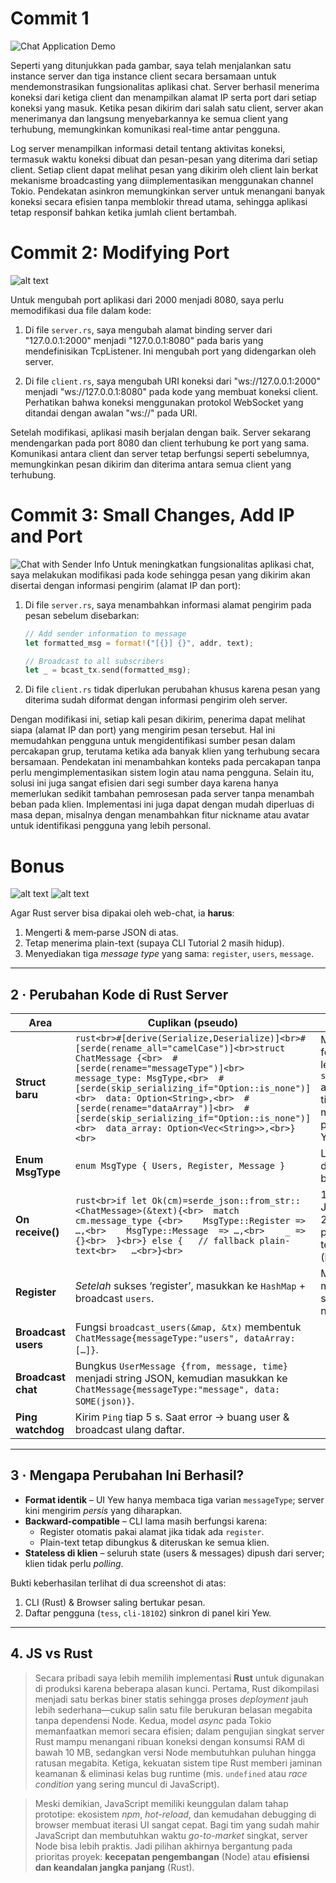# Commit 1
![Chat Application Demo](img/commit_1.png)

Seperti yang ditunjukkan pada gambar, saya telah menjalankan satu instance server dan tiga instance client secara bersamaan untuk mendemonstrasikan fungsionalitas aplikasi chat. Server berhasil menerima koneksi dari ketiga client dan menampilkan alamat IP serta port dari setiap koneksi yang masuk. Ketika pesan dikirim dari salah satu client, server akan menerimanya dan langsung menyebarkannya ke semua client yang terhubung, memungkinkan komunikasi real-time antar pengguna.

Log server menampilkan informasi detail tentang aktivitas koneksi, termasuk waktu koneksi dibuat dan pesan-pesan yang diterima dari setiap client. Setiap client dapat melihat pesan yang dikirim oleh client lain berkat mekanisme broadcasting yang diimplementasikan menggunakan channel Tokio. Pendekatan asinkron memungkinkan server untuk menangani banyak koneksi secara efisien tanpa memblokir thread utama, sehingga aplikasi tetap responsif bahkan ketika jumlah client bertambah.

# Commit 2: Modifying Port
![alt text](img/commit_2.png)

Untuk mengubah port aplikasi dari 2000 menjadi 8080, saya perlu memodifikasi dua file dalam kode:

1. Di file `server.rs`, saya mengubah alamat binding server dari "127.0.0.1:2000" menjadi "127.0.0.1:8080" pada baris yang mendefinisikan TcpListener. Ini mengubah port yang didengarkan oleh server.

2. Di file `client.rs`, saya mengubah URI koneksi dari "ws://127.0.0.1:2000" menjadi "ws://127.0.0.1:8080" pada kode yang membuat koneksi client. Perhatikan bahwa koneksi menggunakan protokol WebSocket yang ditandai dengan awalan "ws://" pada URI.

Setelah modifikasi, aplikasi masih berjalan dengan baik. Server sekarang mendengarkan pada port 8080 dan client terhubung ke port yang sama. Komunikasi antara client dan server tetap berfungsi seperti sebelumnya, memungkinkan pesan dikirim dan diterima antara semua client yang terhubung.

# Commit 3: Small Changes, Add IP and Port
![Chat with Sender Info](img/commit_3.png)
Untuk meningkatkan fungsionalitas aplikasi chat, saya melakukan modifikasi pada kode sehingga pesan yang dikirim akan disertai dengan informasi pengirim (alamat IP dan port):

1. Di file `server.rs`, saya menambahkan informasi alamat pengirim pada pesan sebelum disebarkan:
   ```rust
   // Add sender information to message
   let formatted_msg = format!("[{}] {}", addr, text);
   
   // Broadcast to all subscribers
   let _ = bcast_tx.send(formatted_msg);
   ```

2. Di file `client.rs` tidak diperlukan perubahan khusus karena pesan yang diterima sudah diformat dengan informasi pengirim oleh server.

Dengan modifikasi ini, setiap kali pesan dikirim, penerima dapat melihat siapa (alamat IP dan port) yang mengirim pesan tersebut. Hal ini memudahkan pengguna untuk mengidentifikasi sumber pesan dalam percakapan grup, terutama ketika ada banyak klien yang terhubung secara bersamaan. Pendekatan ini menambahkan konteks pada percakapan tanpa perlu mengimplementasikan sistem login atau nama pengguna. Selain itu, solusi ini juga sangat efisien dari segi sumber daya karena hanya memerlukan sedikit tambahan pemrosesan pada server tanpa menambah beban pada klien. Implementasi ini juga dapat dengan mudah diperluas di masa depan, misalnya dengan menambahkan fitur nickname atau avatar untuk identifikasi pengguna yang lebih personal.

# Bonus 

![alt text](img/bonus_tutorial_3.png)
![alt text](img/bonus_tutorial_2.png)


Agar Rust server bisa dipakai oleh web-chat, ia **harus**:

1. Mengerti & mem‐parse JSON di atas.  
2. Tetap menerima plain-text (supaya CLI Tutorial 2 masih hidup).  
3. Menyediakan tiga _message type_ yang sama: `register`, `users`, `message`.

---

## 2 · Perubahan Kode di Rust Server

| Area | Cuplikan (pseudo) | Penjelasan |
|------|-------------------|-----------|
| **Struct baru** | ```rust<br>#[derive(Serialize,Deserialize)]<br>#[serde(rename_all="camelCase")]<br>struct ChatMessage {<br>  #[serde(rename="messageType")]<br>  message_type: MsgType,<br>  #[serde(skip_serializing_if="Option::is_none")]<br>  data: Option<String>,<br>  #[serde(rename="dataArray")]<br>  #[serde(skip_serializing_if="Option::is_none")]<br>  data_array: Option<Vec<String>>,<br>}<br>``` | Merepresentasikan format Tutorial 3, lengkap dengan `skip_serializing_if` agar field kosong tidak terkirim (`null` menyebabkan parsing error di Yew). |
| **Enum MsgType** | `enum MsgType { Users, Register, Message }` | Lebih aman dibanding string bebas. |
| **On receive()** | ```rust<br>if let Ok(cm)=serde_json::from_str::<ChatMessage>(&text){<br>  match cm.message_type {<br>    MsgType::Register => …,<br>    MsgType::Message  => …,<br>    _ => {}<br>  }<br>} else {   // fallback plain-text<br>   …<br>}<br>``` | 1. Coba parse JSON.  <br>2. Jika gagal → perlakukan sebagai text lama (kompatibel). |
| **Register** | *Setelah* sukses ‘register’, masukkan ke `HashMap` + broadcast `users`. | Mencegah alamat IP muncul di UI sebelum user pilih nickname. |
| **Broadcast users** | Fungsi `broadcast_users(&map, &tx)` membentuk `ChatMessage{messageType:"users", dataArray:[…]}`. |
| **Broadcast chat** | Bungkus `UserMessage {from, message, time}` menjadi string JSON, kemudian masukkan ke `ChatMessage{messageType:"message", data: SOME(json)}`. |
| **Ping watchdog** | Kirim `Ping` tiap 5 s.  Saat error → buang user & broadcast ulang daftar. |

---

## 3 · Mengapa Perubahan Ini Berhasil?

* **Format identik** – UI Yew hanya membaca tiga varian `messageType`; server kini mengirim _persis_ yang diharapkan.
* **Backward-compatible** – CLI lama masih berfungsi karena:
  * Register otomatis pakai alamat jika tidak ada `register`.
  * Plain-text tetap dibungkus & diteruskan ke semua klien.
* **Stateless di klien** – seluruh state (users & messages) dipush dari server; klien tidak perlu _polling_.

Bukti keberhasilan terlihat di dua screenshot di atas:  
1) CLI (Rust) & Browser saling bertukar pesan.  
2) Daftar pengguna (`tess`, `cli-18102`) sinkron di panel kiri Yew.

---
## 4. JS vs Rust

> Secara pribadi saya lebih memilih implementasi **Rust** untuk digunakan di produksi karena beberapa alasan kunci. Pertama, Rust dikompilasi menjadi satu berkas biner statis sehingga proses _deployment_ jauh lebih sederhana—cukup salin satu file berukuran belasan megabita tanpa dependensi Node. Kedua, model _async_ pada Tokio memanfaatkan memori secara efisien; dalam pengujian singkat server Rust mampu menangani ribuan koneksi dengan konsumsi RAM di bawah 10 MB, sedangkan versi Node membutuhkan puluhan hingga ratusan megabita. Ketiga, kekuatan sistem tipe Rust memberi jaminan keamanan & eliminasi kelas bug runtime (mis. `undefined` atau _race condition_ yang sering muncul di JavaScript).  

> Meski demikian, JavaScript memiliki keunggulan dalam tahap prototipe: ekosistem _npm_, _hot-reload_, dan kemudahan debugging di browser membuat iterasi UI sangat cepat. Bagi tim yang sudah mahir JavaScript dan membutuhkan waktu _go-to-market_ singkat, server Node bisa lebih praktis. Jadi pilihan akhirnya bergantung pada prioritas proyek: **kecepatan pengembangan** (Node) atau **efisiensi dan keandalan jangka panjang** (Rust).
